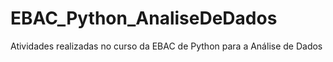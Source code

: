 # EBAC_Python_AnaliseDeDados
Atividades realizadas no curso da EBAC de Python para a Análise de Dados
